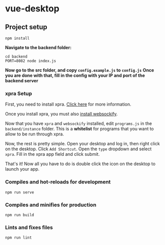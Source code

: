 # vue-desktop

## Project setup
```
npm install
```

**Navigate to the backend folder:**
```
cd backend
PORT=8082 node index.js
```
**Now go to the src folder, and copy `config.example.js` to `config.js`**
**Once you are done with that, fill in the config with your IP and port of the backend server**

### xpra Setup
First, you need to install xpra. [Click here](https://xpra.org/trac/wiki/Download) for more information.

Once you install xpra, you must also [install websockify](https://github.com/novnc/websockify).

Now that you have `xpra` and `websockify` installed, edit `programs.js` in the `backend/instance` folder.
This is a **whitelist** for programs that you want to allow to be run through xpra.

Now, the rest is pretty simple. Open your desktop and log in, then right click on the desktop. Click `Add Shortcut`.
Open the `type` dropdown and select `xpra`. Fill in the xpra app field and click submit.

That's it! Now all you have to do is double click the icon on the desktop to launch your app.
### Compiles and hot-reloads for development
```
npm run serve
```

### Compiles and minifies for production
```
npm run build
```

### Lints and fixes files
```
npm run lint
```
